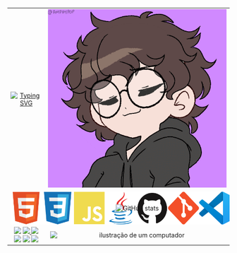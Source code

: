 <header style="width = 100%;">
  <table>
    <tr>
      <td><a href="https://git.io/typing-svg"><img src="https://readme-typing-svg.demolab.com?font=Alegreya&weight=600&size=60&duration=2000&pause=50&color=C792EA&background=292D3E&center=true&vCenter=true&random=false&width=650&height=325&lines=Gabriel+Setznagl+;Front-End+Developer" alt="Typing SVG" /></a>
      </td>
      <td><img src="/profile-gif/gif.gif" alt="Foto de perfil animada"></td>
    </tr>
    <tr>
      <td><div style="display: flex; justify-content: space-around; align-items: center; flex-flow: "row-wrap">
        <img alt="HTML" height="75" width="100" src="https://raw.githubusercontent.com/devicons/devicon/master/icons/html5/html5-original.svg">
        <img alt="CSS" height="75" width="100" src="https://raw.githubusercontent.com/devicons/devicon/master/icons/css3/css3-original.svg">
        <img alt="JS" height="75" width="100" src="https://raw.githubusercontent.com/devicons/devicon/master/icons/javascript/javascript-plain.svg">
        <img alt="Java" height="75" width="100" src="https://raw.githubusercontent.com/devicons/devicon/master/icons/java/java-original.svg">
        <img alt="Github" height="75" width="100" src="https://raw.githubusercontent.com/devicons/devicon/master/icons/github/github-original.svg">
        <img alt="GIT" height="75" width="100" src="https://raw.githubusercontent.com/devicons/devicon/master/icons/git/git-original.svg">
        <img alt="VScode" height="75" width="100" src="https://raw.githubusercontent.com/devicons/devicon/master/icons/vscode/vscode-original.svg">
        <img alt="Notion" height="75" width="100" src="https://raw.githubusercontent.com/devicons/devicon/master/icons/notion/notion-original.svg">
        <img alt="NodeJS" height="75" width="100" src="https://raw.githubusercontent.com/devicons/devicon/master/icons/nodejs/nodejs-original.svg">
        <img alt="Angular" height="75" width="100" src="https://raw.githubusercontent.com/devicons/devicon/master/icons/angular/angular-original.svg">
        <img alt="Azure" height="75" width="100" src="https://raw.githubusercontent.com/devicons/devicon/master/icons/azure/azure-original.svg">
        <img alt="MySQL" height="75" width="100" src="https://raw.githubusercontent.com/devicons/devicon/master/icons/mysql/mysql-original-wordmark.svg"> 
        <!-- <img alt="" height="75" width="100" src="https://raw.githubusercontent.com/devicons/devicon/master/"> -->
      </div></td>
      <td ><img src="https://github-readme-stats.vercel.app/api?username=Setznagl&theme=material-palenight&show_icons=true" alt="GitHub stats" width= 100%></td>
    </tr>
    <tr>
      <td><div> 
        <a href = "mailto:comercialgabrielsetznagl@gmail.com"><img src="https://img.shields.io/badge/-Gmail-%23333?style=for-the-badge&logo=gmail&logoColor=white" target="_blank"></a>
        <a href="https://www.linkedin.com/in/gabriel-setznagl/" target="_blank"><img src="https://img.shields.io/badge/-LinkedIn-%230077B5?style=for-the-badge&logo=linkedin&logoColor=white" target="_blank">  
        <a href="https://discord.gg/K5SFPb3j47" target="_blank"><img src="https://img.shields.io/badge/Discord-7289DA?style=for-the-badge&logo=discord&logoColor=white" target="_blank"></a>
        <a href="mailto:gabriel.mendonca@atos.net"><img src="https://img.shields.io/badge/Microsoft_Outlook-0078D4?style=for-the-badge&logo=microsoft-outlook&logoColor=white"></a>
        <a href="https://learn.microsoft.com/pt-br/users/gabrielmendonca-3960/achievements?tab=tab-learning-paths"><img src="https://img.shields.io/badge/Microsoft-666666?style=for-the-badge&logo=microsoft&logoColor=white"></a>
            <img src="https://github-readme-stats.vercel.app/api/top-langs/?username=Setznagl&layout=compact&theme=material-palenight") width= 100%>
      </div></td>
      <td><img src="https://raw.githubusercontent.com/MicaelliMedeiros/micaellimedeiros/master/image/computer-illustration.png" alt="ilustração de um computador" min-width="400px" max-width="400px" width="400px" align="right"></td>
    </tr>
  </table>
</header>



